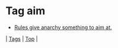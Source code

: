 <!--
title: Tag aim
date: 2020-06-28T15:26:58.808Z
tags:
-->
# Tag aim

 * [Rules give anarchy something to aim at.](153258600596.md)

| [Tags](tags.md) | [Top](index.md) |
